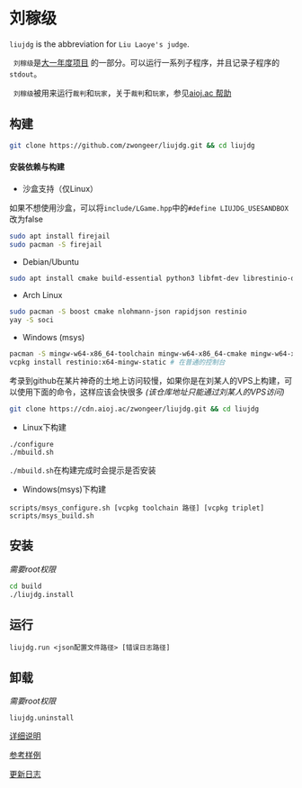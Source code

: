 #  刘稼级
`liujdg` is the abbreviation for `Liu Laoye's judge`.

` 刘稼级`是[大一年度项目](https://aioj.ac/) 的一部分。可以运行一系列子程序，并且记录子程序的`stdout`。

` 刘稼级`被用来运行`裁判`和`玩家`，关于`裁判`和`玩家`，参见[aioj.ac 帮助](https://aioj.ac/help) 

## 构建
```bash
git clone https://github.com/zwongeer/liujdg.git && cd liujdg
```
#### 安装依赖与构建

- 沙盒支持（仅Linux）

如果不想使用沙盒，可以将`include/LGame.hpp`中的`#define LIUJDG_USESANDBOX`改为false

```bash
sudo apt install firejail
sudo pacman -S firejail
```


- Debian/Ubuntu
```bash
sudo apt install cmake build-essential python3 libfmt-dev librestinio-dev libboost-thread-dev libboost-chrono-dev libsoci-dev libsoci-sqlite3-4.0 libsoci-core4.0 rapidjson-dev nlohmann-json3-dev libasio-dev libsqlite3-dev -y
```
- Arch Linux
```bash
sudo pacman -S boost cmake nlohmann-json rapidjson restinio
yay -S soci
```

- Windows (msys)
```bash
pacman -S mingw-w64-x86_64-toolchain mingw-w64-x86_64-cmake mingw-w64-x86_64-python mingw-w64-x86_64-fmt mingw-w64-x86_64-boost mingw-w64-x86_64-nlohmann-json mingw-w64-x86_64-rapidjson restinio mingw-w64-x86_64-soci
vcpkg install restinio:x64-mingw-static # 在普通的控制台
```

考录到github在某片神奇的土地上访问较慢，如果你是在刘某人的VPS上构建，可以使用下面的命令，这样应该会快很多
_(该仓库地址只能通过刘某人的VPS访问)_

```bash
git clone https://cdn.aioj.ac/zwongeer/liujdg.git && cd liujdg
```
- Linux下构建

```
./configure
./mbuild.sh
```

`./mbuild.sh`在构建完成时会提示是否安装

- Windows(msys)下构建

```
scripts/msys_configure.sh [vcpkg toolchain 路径] [vcpkg triplet]
scripts/msys_build.sh
```

## 安装

_需要root权限_

```bash
cd build
./liujdg.install
```

## 运行

```
liujdg.run <json配置文件路径> [错误日志路径]
```

## 卸载

_需要root权限_

```
liujdg.uninstall
```



[详细说明](doc/)

[参考样例](examples/)

[更新日志](CHANGELOG.md)
